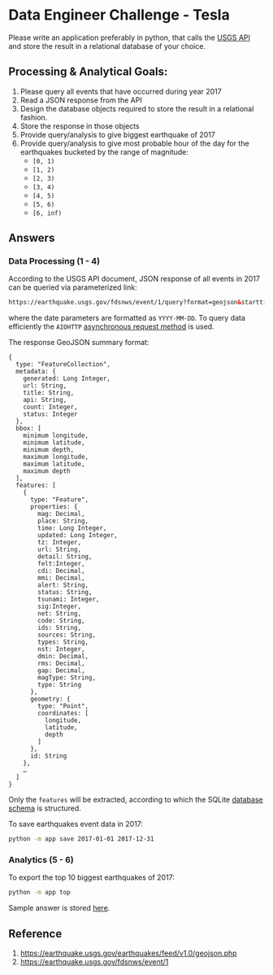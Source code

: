 # Data Engineer Challenge - Tesla

Please write an application preferably in python, that calls the [USGS API](https://earthquake.usgs.gov/fdsnws/event/1/) and store the result in a relational database of your choice.

## Processing & Analytical Goals:

1. Please query all events that have occurred during year 2017
2. Read a JSON response from the API
3. Design the database objects required to store the result in a relational fashion.
4. Store the response in those objects
5. Provide query/analysis to give biggest earthquake of 2017
6. Provide query/analysis to give most probable hour of the day for the earthquakes bucketed by the range of magnitude:
    * `[0, 1)`
    * `[1, 2)`
    * `[2, 3)`
    * `[3, 4)`
    * `[4, 5)`
    * `[5, 6)`
    * `[6, inf)`

## Answers

### Data Processing (1 - 4)

According to the USGS API document, JSON response of all events in 2017 can be queried via parameterized link:

```html
https://earthquake.usgs.gov/fdsnws/event/1/query?format=geojson&starttime=2017-01-01&endtime=2017-12-31
```

where the date parameters are formatted as `YYYY-MM-DD`. To query data efficiently the `AIOHTTP` [asynchronous request method](./app/earthquake.py) is used.

The response GeoJSON summary format:

```
{
  type: "FeatureCollection",
  metadata: {
    generated: Long Integer,
    url: String,
    title: String,
    api: String,
    count: Integer,
    status: Integer
  },
  bbox: [
    minimum longitude,
    minimum latitude,
    minimum depth,
    maximum longitude,
    maximum latitude,
    maximum depth
  ],
  features: [
    {
      type: "Feature",
      properties: {
        mag: Decimal,
        place: String,
        time: Long Integer,
        updated: Long Integer,
        tz: Integer,
        url: String,
        detail: String,
        felt:Integer,
        cdi: Decimal,
        mmi: Decimal,
        alert: String,
        status: String,
        tsunami: Integer,
        sig:Integer,
        net: String,
        code: String,
        ids: String,
        sources: String,
        types: String,
        nst: Integer,
        dmin: Decimal,
        rms: Decimal,
        gap: Decimal,
        magType: String,
        type: String
      },
      geometry: {
        type: "Point",
        coordinates: [
          longitude,
          latitude,
          depth
        ]
      },
      id: String
    },
    …
  ]
}
```

Only the `features` will be extracted, according to which the SQLite [database schema](./app/models/tables.py) is structured.

To save earthquakes event data in 2017:

```sh
python -m app save 2017-01-01 2017-12-31
```

### Analytics (5 - 6)

To export the top 10 biggest earthquakes of 2017:

```sh
python -m app top
```

Sample answer is stored [here](./answers/top_earthquakes.csv).

## Reference

1. https://earthquake.usgs.gov/earthquakes/feed/v1.0/geojson.php
2. https://earthquake.usgs.gov/fdsnws/event/1
